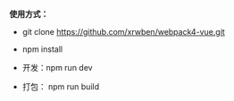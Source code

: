 **使用方式：**

   + git clone https://github.com/xrwben/webpack4-vue.git
   
   + npm install 
   
   + 开发：npm run dev 
   
   + 打包： npm run build
 
 
 
